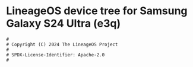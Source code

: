 # LineageOS device tree for Samsung Galaxy S24 Ultra (e3q)

```
#
# Copyright (C) 2024 The LineageOS Project
#
# SPDX-License-Identifier: Apache-2.0
#
```

